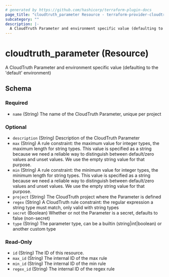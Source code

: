 ```yaml
---
# generated by https://github.com/hashicorp/terraform-plugin-docs
page_title: "cloudtruth_parameter Resource - terraform-provider-cloudtruth"
subcategory: ""
description: |-
  A CloudTruth Parameter and environment specific value (defaulting to the 'default' environment)
---
```


# cloudtruth_parameter (Resource)

A CloudTruth Parameter and environment specific value (defaulting to the 'default' environment)



<!-- schema generated by tfplugindocs -->
## Schema

### Required

- `name` (String) The name of the CloudTruth Parameter, unique per project

### Optional

- `description` (String) Description of the CloudTruth Parameter
- `max` (String) A rule constraint: the maximum value for integer types, the maximum length for string types.
This value is specified as a string because we need a reliable way to distinguish between default/zero values and unset values.  We use
the empty string value for that purpose.
- `min` (String) A rule constraint: the minimum value for integer types, the minimum length for string types.
This value is specified as a string because we need a reliable way to distinguish between default/zero values and unset values.  We use
the empty string value for that purpose.
- `project` (String) The CloudTruth project where the Parameter is defined
- `regex` (String) A CloudTruth rule constraint: the regular expression a string type must match, only valid with string types
- `secret` (Boolean) Whether or not the Parameter is a secret, defaults to false (non-secret)
- `type` (String) The parameter type, can be a builtin (string|int|boolean) or another custom type

### Read-Only

- `id` (String) The ID of this resource.
- `max_id` (String) The internal ID of the max rule
- `min_id` (String) The internal ID of the min rule
- `regex_id` (String) The internal ID of the regex rule


